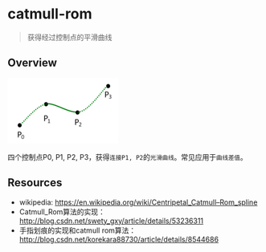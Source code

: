 # catmull-rom

> 获得经过控制点的平滑曲线

## Overview

 <img src="./img/catmull-rom_spline.png">

四个控制点P0, P1, P2, P3，获得`连接P1, P2`的`光滑曲线`。常见应用于`曲线差值`。


## Resources
* wikipedia: <https://en.wikipedia.org/wiki/Centripetal_Catmull–Rom_spline>
* Catmull_Rom算法的实现：<http://blog.csdn.net/swety_gxy/article/details/53236311>
* 手指划痕的实现和catmull rom算法： <http://blog.csdn.net/korekara88730/article/details/8544686>


